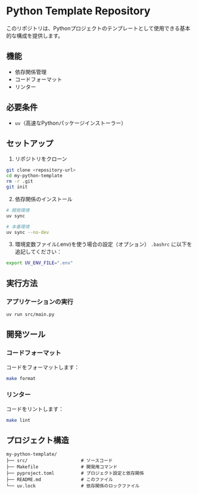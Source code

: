 # Python Template Repository

このリポジトリは、Pythonプロジェクトのテンプレートとして使用できる基本的な構成を提供します。

## 機能

- 依存関係管理
- コードフォーマット
- リンター

## 必要条件

- `uv`（高速なPythonパッケージインストーラー）

## セットアップ

1. リポジトリをクローン
```bash
git clone <repository-url>
cd my-python-template
rm -r .git
git init
```

2. 依存関係のインストール
```bash
# 開発環境
uv sync

# 本番環境
uv sync --no-dev
```

3. 環境変数ファイル(.env)を使う場合の設定（オプション）
`.bashrc` に以下を追記してください：
```bash
export UV_ENV_FILE=".env"
```

## 実行方法

### アプリケーションの実行

```bash
uv run src/main.py
```

## 開発ツール

### コードフォーマット

コードをフォーマットします：

```bash
make format
```

### リンター

コードをリントします：

```bash
make lint
```

## プロジェクト構造

```
my-python-template/
├── src/                    # ソースコード
├── Makefile                # 開発用コマンド
├── pyproject.toml          # プロジェクト設定と依存関係
├── README.md               # このファイル
└── uv.lock                 # 依存関係のロックファイル
```
